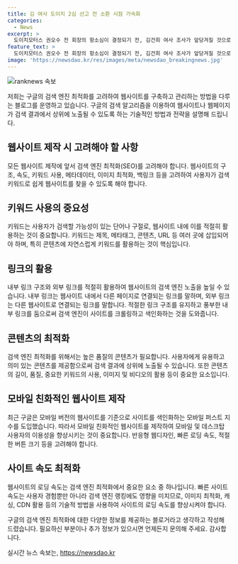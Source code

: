 ```yaml
---
title: 김 여사 도이치 2심 선고 전 소환 시점 가속화
categories:
  - News
excerpt: >
  도이치모터스 권오수 전 회장의 항소심이 결정되기 전, 김건희 여사 조사가 앞당겨질 것으로 보입니다. 검찰은 김 여사의 명품백 수수 및 주가조작 의혹을 조사할 계획이며, 이는 검찰총장 임기가 한정적이어서 국정감사 전까지 사건을 마무리해야 한다는 판단에 따라 결정된 것으로 전해졌습니다. 김 여사의 소환 조사 형태 및 공개 여부는 아직 미정이지만, 검찰은 사건을 신속히 처리할 계획입니다.
feature_text: >
  도이치모터스 권오수 전 회장의 항소심이 결정되기 전, 김건희 여사 조사가 앞당겨질 것으로 보입니다. 검찰은 김 여사의 명품백 수수 및 주가조작 의혹을 조사할 계획이며, 이는 검찰총장 임기가 한정적이어서 국정감사 전까지 사건을 마무리해야 한다는 판단에 따라 결정된 것으로 전해졌습니다. 김 여사의 소환 조사 형태 및 공개 여부는 아직 미정이지만, 검찰은 사건을 신속히 처리할 계획입니다.
image: 'https://newsdao.kr/res/images/meta/newsdao_breakingnews.jpg'
---
```


<p><img src="https://newsdao.kr/res/images/meta/newsdao_breakingnews.jpg" alt="ranknews 속보" /></p>

<p>저희는 구글의 검색 엔진 최적화를 고려하여 웹사이트를 구축하고 관리하는 방법을 다루는 블로그를 운영하고 있습니다. 구글의 검색 알고리즘을 이용하여 웹사이트나 웹페이지가 검색 결과에서 상위에 노출될 수 있도록 하는 기술적인 방법과 전략을 설명해 드립니다.</p>

<h2 data-ke-size="size26">웹사이트 제작 시 고려해야 할 사항</h2>

<p data-ke-size="size16">모든 웹사이트 제작에 앞서 검색 엔진 최적화(SEO)를 고려해야 합니다. 웹사이트의 구조, 속도, 키워드 사용, 메타데이터, 이미지 최적화, 백링크 등을 고려하여 사용자가 검색 키워드로 쉽게 웹사이트를 찾을 수 있도록 해야 합니다.</p>

<h2 data-ke-size="size26">키워드 사용의 중요성</h2>

<p data-ke-size="size16">키워드는 사용자가 검색할 가능성이 있는 단어나 구절로, 웹사이트 내에 이를 적절히 활용하는 것이 중요합니다. 키워드는 제목, 메타태그, 콘텐츠, URL 등 여러 곳에 삽입되어야 하며, 특히 콘텐츠에 자연스럽게 키워드를 활용하는 것이 핵심입니다.</p>

<h2 data-ke-size="size26">링크의 활용</h2>

<p data-ke-size="size16">내부 링크 구조와 외부 링크를 적절히 활용하여 웹사이트의 검색 엔진 노출을 높일 수 있습니다. 내부 링크는 웹사이트 내에서 다른 페이지로 연결되는 링크를 말하며, 외부 링크는 다른 웹사이트로 연결되는 링크를 말합니다. 적절한 링크 구조를 유지하고 풍부한 내부 링크를 둠으로써 검색 엔진이 사이트를 크롤링하고 색인화하는 것을 도와줍니다.</p>

<h2 data-ke-size="size26">콘텐츠의 최적화</h2>

<p data-ke-size="size16">검색 엔진 최적화를 위해서는 높은 품질의 콘텐츠가 필요합니다. 사용자에게 유용하고 의미 있는 콘텐츠를 제공함으로써 검색 결과에 상위에 노출될 수 있습니다. 또한 콘텐츠의 길이, 품질, 중요한 키워드의 사용, 이미지 및 비디오의 활용 등이 중요한 요소입니다.</p>

<h2 data-ke-size="size26">모바일 친화적인 웹사이트 제작</h2>

<p data-ke-size="size16">최근 구글은 모바일 버전의 웹사이트를 기준으로 사이트를 색인화하는 모바일 퍼스트 지수를 도입했습니다. 따라서 모바일 친화적인 웹사이트를 제작하여 모바일 및 데스크탑 사용자의 이용성을 향상시키는 것이 중요합니다. 반응형 웹디자인, 빠른 로딩 속도, 적절한 버튼 크기 등을 고려해야 합니다.</p>

<h2 data-ke-size="size26">사이트 속도 최적화</h2>

<p data-ke-size="size16">웹사이트의 로딩 속도는 검색 엔진 최적화에서 중요한 요소 중 하나입니다. 빠른 사이트 속도는 사용자 경험뿐만 아니라 검색 엔진 랭킹에도 영향을 미치므로, 이미지 최적화, 캐싱, CDN 활용 등의 기술적 방법을 사용하여 사이트의 로딩 속도를 향상시켜야 합니다.</p>

<p data-ke-size="size16">구글의 검색 엔진 최적화에 대한 다양한 정보를 제공하는 블로거라고 생각하고 작성해 드렸습니다. 필요하신 부분이나 추가 정보가 있으시면 언제든지 문의해 주세요. 감사합니다.</p>
실시간 뉴스 속보는, <a href="https://newsdao.kr" rel="dofollow">https://newsdao.kr</a>



